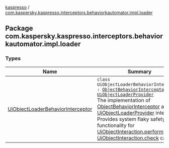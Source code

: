 [kaspresso](../index.md) / [com.kaspersky.kaspresso.interceptors.behaviorkautomator.impl.loader](./index.md)

## Package com.kaspersky.kaspresso.interceptors.behaviorkautomator.impl.loader

### Types

| Name | Summary |
|---|---|
| [UiObjectLoaderBehaviorInterceptor](-ui-object-loader-behavior-interceptor/index.md) | `class UiObjectLoaderBehaviorInterceptor : `[`ObjectBehaviorInterceptor`](../com.kaspersky.kaspresso.interceptors.behaviorkautomator/-object-behavior-interceptor.md)`, `[`UiObjectLoaderProvider`](../com.kaspersky.kaspresso.uiobjectloader/-ui-object-loader-provider/index.md)<br>The implementation of [ObjectBehaviorInterceptor](../com.kaspersky.kaspresso.interceptors.behaviorkautomator/-object-behavior-interceptor.md) and [UiObjectLoaderProvider](../com.kaspersky.kaspresso.uiobjectloader/-ui-object-loader-provider/index.md) interfaces. Provides system flaky safety functionality for [UiObjectInteraction.perform](#) and [UiObjectInteraction.check](#) calls. |
